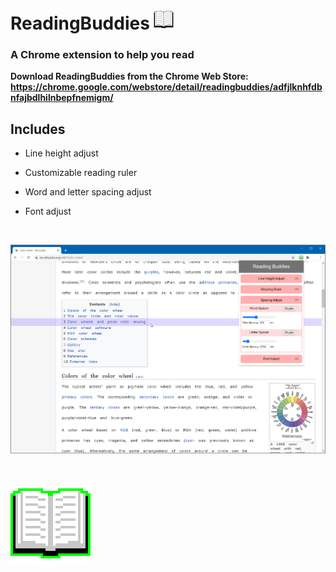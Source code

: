 # ReadingBuddies ![icon32](/images/icon32.png)
### A Chrome extension to help you read 

__Download ReadingBuddies from the Chrome Web Store: https://chrome.google.com/webstore/detail/readingbuddies/adfjlknhfdbnfajbdlhilnbepfnemigm/__

## Includes

* Line height adjust

* Customizable reading ruler

* Word and letter spacing adjust

* Font adjust

<br>


![Screengrab A](/images/documentationImages/screengrabA.png)

<br>

![icon128](/images/icon128.png)



